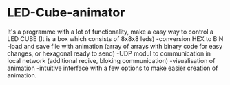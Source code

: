# LED-Cube-animator

It's a programme with a lot of functionality, make a easy way to control a LED CUBE (It is a box which consists of 8x8x8 leds)
-conversion HEX to BIN
-load and save file with animation (array of arrays with binary code for easy changes, or hexagonal ready to send)
-UDP modul to communication in local network (additional recive, bloking communication)
-visualisation of animation
-intuitive interface with a few options to make easier creation of animation.
